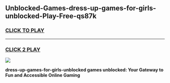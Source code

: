 
## Unblocked-Games-dress-up-games-for-girls-unblocked-Play-Free-qs87k
<h3>
<a href="https://premium76.site?title=dress-up-games-for-girls-unblocked&ref=15A">CLICK TO PLAY</a></h3>
<hr>

<h3>
<a href="https://premium76.site?title=dress-up-games-for-girls-unblocked&ref=15A">CLICK 2 PLAY</a>
  
</h3>

<a href="https://premium76.site?title=dress-up-games-for-girls-unblocked&ref=15A"><img src="https://clearcache.store/games.png"></a>


**dress-up-games-for-girls-unblocked games unblocked: Your Gateway to Fun and Accessible Online Gaming**
